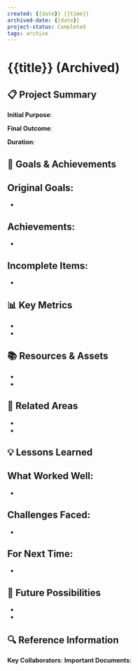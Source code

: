 ```yaml
---
created: {{date}} {{time}}
archived-date: {{date}}
project-status: Completed
tags: archive
---
```


# {{title}} (Archived)

## 📋 Project Summary
<!-- Brief overview of what this project was about -->

**Initial Purpose**: 

**Final Outcome**: 

**Duration**: <!-- Start and end dates -->

## 🎯 Goals & Achievements
<!-- What was accomplished vs. original goals -->
**Original Goals**:
- 
- 

**Achievements**:
- 
- 

**Incomplete Items**:
- 
- 

## 📊 Key Metrics
<!-- Important performance metrics if applicable -->
- 
- 

## 📚 Resources & Assets
<!-- Valuable resources that came from this project -->
- 
- 

## 🔄 Related Areas
<!-- Areas this project contributed to -->
- 
- 

## 💡 Lessons Learned
<!-- What worked, what didn't, what to do differently next time -->
**What Worked Well**:
- 
- 

**Challenges Faced**:
- 
- 

**For Next Time**:
- 
- 

## 🔮 Future Possibilities
<!-- Potential future projects or efforts that could build on this work -->
- 
- 

## 🔍 Reference Information
<!-- Key information for future reference -->
**Key Collaborators**: 
**Important Documents**: 


